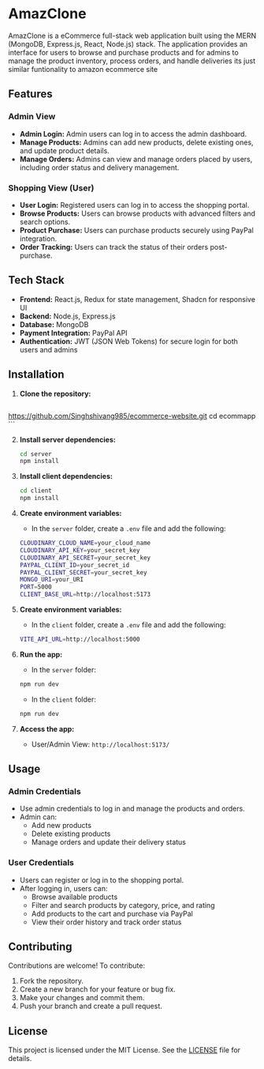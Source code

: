 # AmazClone 

AmazClone is a eCommerce full-stack web application built using the MERN (MongoDB, Express.js, React, Node.js) stack. The application provides an interface for users to browse and purchase products and for admins to manage the product inventory, process orders, and handle deliveries its just similar funtionality to amazon ecommerce site

## Features

### Admin View
- **Admin Login:** Admin users can log in to access the admin dashboard.
- **Manage Products:** Admins can add new products, delete existing ones, and update product details.
- **Manage Orders:** Admins can view and manage orders placed by users, including order status and delivery management.

### Shopping View (User)
- **User Login:** Registered users can log in to access the shopping portal.
- **Browse Products:** Users can browse products with advanced filters and search options.
- **Product Purchase:** Users can purchase products securely using PayPal integration.
- **Order Tracking:** Users can track the status of their orders post-purchase.

## Tech Stack
- **Frontend:** React.js, Redux for state management, Shadcn for responsive UI
- **Backend:** Node.js, Express.js
- **Database:** MongoDB
- **Payment Integration:** PayPal API
- **Authentication:** JWT (JSON Web Tokens) for secure login for both users and admins

## Installation

1. **Clone the repository:**
    ```bash
 https://github.com/Singhshivang985/ecommerce-website.git
    cd ecommapp
    ```

2. **Install server dependencies:**
    ```bash
    cd server
    npm install
    ```

3. **Install client dependencies:**
    ```bash
    cd client
    npm install
    ```

4. **Create environment variables:**

    - In the `server` folder, create a `.env` file and add the following:

    ```bash
    CLOUDINARY_CLOUD_NAME=your_cloud_name
    CLOUDINARY_API_KEY=your_secret_key
    CLOUDINARY_API_SECRET=your_secret_key
    PAYPAL_CLIENT_ID=your_secret_id
    PAYPAL_CLIENT_SECRET=your_secret_key
    MONGO_URI=your_URI
    PORT=5000
    CLIENT_BASE_URL=http://localhost:5173
    ```
    
5. **Create environment variables:**

    - In the `client` folder, create a `.env` file and add the following:

    ```bash
    VITE_API_URL=http://localhost:5000
    ```

6. **Run the app:**
    - In the `server` folder:
    ```bash
    npm run dev
    ```

    - In the `client` folder:
    ```bash
    npm run dev
    ```

7. **Access the app:**
   - User/Admin View: `http://localhost:5173/`

## Usage

### Admin Credentials
- Use admin credentials to log in and manage the products and orders.
- Admin can:
  - Add new products
  - Delete existing products
  - Manage orders and update their delivery status

### User Credentials
- Users can register or log in to the shopping portal.
- After logging in, users can:
  - Browse available products
  - Filter and search products by category, price, and rating
  - Add products to the cart and purchase via PayPal
  - View their order history and track order status

## Contributing

Contributions are welcome! To contribute:

1. Fork the repository.
2. Create a new branch for your feature or bug fix.
3. Make your changes and commit them.
4. Push your branch and create a pull request.

## License

This project is licensed under the MIT License. See the [LICENSE](https://github.com/alpharsh/ecommapp?tab=MIT-1-ov-file) file for details.
